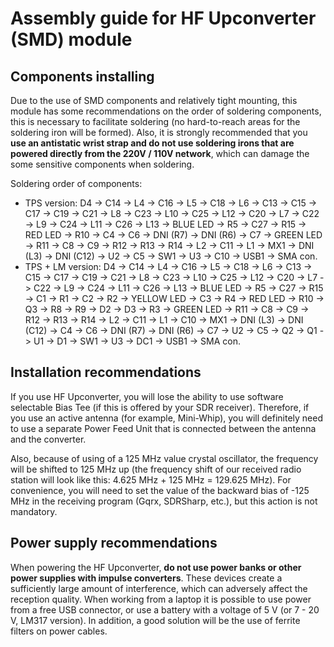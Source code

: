 # Assembly guide for HF Upconverter (SMD) module

## Components installing 
Due to the use of SMD components and relatively tight mounting, this module has some recommendations on the order of soldering components, this is necessary to facilitate soldering (no hard-to-reach areas for the soldering iron will be formed).
Also, it is strongly recommended that you **use an antistatic wrist strap and do not use soldering irons that are powered directly from the 220V / 110V network**, which can damage the some sensitive components when soldering.

Soldering order of components:

- TPS version: D4 -> C14 -> L4 -> C16 -> L5 -> C18 -> L6 -> C13 -> C15 -> C17 -> C19 -> C21 -> L8 -> C23 -> L10 -> C25 -> L12 -> C20 -> L7 -> C22 -> L9 -> C24 -> L11 -> C26 -> L13 -> BLUE LED -> R5 -> C27 -> R15 -> RED LED -> R10 -> C4 -> C6 -> DNI (R7) -> DNI (R6) -> C7 -> GREEN LED -> R11 -> C8 -> C9 -> R12 -> R13 -> R14 -> L2 -> C11 -> L1 -> MX1 -> DNI (L3) -> DNI (C12) -> U2 -> C5 -> SW1 -> U3 -> C10 -> USB1 -> SMA con.
- TPS + LM version: D4 -> C14 -> L4 -> C16 -> L5 -> C18 -> L6 -> C13 -> C15 -> C17 -> C19 -> C21 -> L8 -> C23 -> L10 -> C25 -> L12 -> C20 -> L7 -> C22 -> L9 -> C24 -> L11 -> C26 -> L13 -> BLUE LED -> R5 -> C27 -> R15 -> C1 -> R1 -> C2 -> R2 -> YELLOW LED -> C3 -> R4 -> RED LED -> R10 -> Q3 -> R8 -> R9 -> D2 -> D3 -> R3 -> GREEN LED -> R11 -> C8 -> C9 -> R12 -> R13 -> R14 -> L2 -> C11 -> L1 -> C10 -> MX1 -> DNI (L3) -> DNI (C12) -> C4 -> C6 -> DNI (R7) -> DNI (R6) -> C7 -> U2 -> C5 -> Q2 -> Q1 -> U1 -> D1 -> SW1 -> U3 -> DC1 -> USB1 -> SMA con.

## Installation recommendations
If you use HF Upconverter, you will lose the ability to use software selectable Bias Tee (if this is offered by your SDR receiver). Therefore, if you use an active antenna (for example, Mini-Whip), you will definitely need to use a separate Power Feed Unit that is connected between the antenna and the converter.

Also, because of using of a 125 MHz value crystal oscillator, the frequency will be shifted to 125 MHz up (the frequency shift of our received radio station will look like this: 4.625 MHz + 125 MHz = 129.625 MHz). For convenience, you will need to set the value of the backward bias of -125 MHz in the receiving program (Gqrx, SDRSharp, etc.), but this action is not mandatory.

## Power supply recommendations
When powering the HF Upconverter, **do not use power banks or other power supplies with impulse converters**. These devices create a sufficiently large amount of interference, which can adversely affect the reception quality. When working from a laptop it is possible to use power from a free USB connector, or use a battery with a voltage of 5 V (or 7 - 20 V, LM317 version). In addition, a good solution will be the use of ferrite filters on power cables.